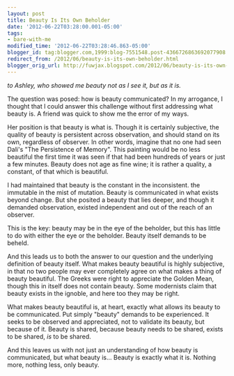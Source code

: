 ```yaml
---
layout: post
title: Beauty Is Its Own Beholder
date: '2012-06-22T03:28:00.001-05:00'
tags: 
- bare-with-me
modified_time: '2012-06-22T03:28:46.863-05:00'
blogger_id: tag:blogger.com,1999:blog-7551548.post-4366726863692077908
redirect_from: /2012/06/beauty-is-its-own-beholder.html
blogger_orig_url: http://fuwjax.blogspot.com/2012/06/beauty-is-its-own-beholder.html
---
```


*to Ashley, who showed me beauty not as I see it, but as it is.*

The question was posed: how is beauty communicated? In my arrogance, I thought that I could answer this challenge without first addressing what beauty is. A friend was quick to show me the error of my ways.

Her position is that beauty is what is. Though it is certainly subjective, the quality of beauty is persistent across observation, and should stand on its own, regardless of observer. In other words, imagine that no one had seen Dali's "The Persistence of Memory". This painting would be no less beautiful the first time it was seen if that had been hundreds of years or just a few minutes. Beauty does not age as fine wine; it is rather a quality, a constant, of that which is beautiful.

I had maintained that beauty is the constant in the inconsistent. the immutable in the mist of mutation. Beauty is communicated in what exists beyond change. But she posited a beauty that lies deeper, and though it demanded observation, existed independent and out of the reach of an observer.

This is the key: beauty may be in the eye of the beholder, but this has little to do with either the eye or the beholder. Beauty itself demands to be beheld.

And this leads us to both the answer to our question and the underlying definition of beauty itself. What makes beauty beautiful is highly subjective, in that no two people may ever completely agree on what makes a thing of beauty beautiful. The Greeks were right to appreciate the Golden Mean, though this in itself does not contain beauty. Some modernists claim that beauty exists in the ignoble, and here too they may be right.

What makes beauty beautiful is, at heart, exactly what allows its beauty to be communicated. Put simply "beauty" demands to be experienced. It seeks to be observed and appreciated, not to validate its beauty, but because of it. Beauty is shared, because beauty needs to be shared, exists to be shared, *is* to be shared.

And this leaves us with not just an understanding of how beauty is communicated, but what beauty is... Beauty is exactly what it is. Nothing more, nothing less, only beauty.